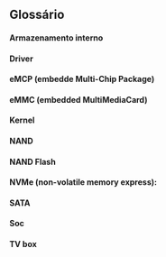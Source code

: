 
## Glossário

#### Armazenamento interno

#### Driver

#### eMCP (embedde Multi-Chip Package)

#### eMMC (embedded MultiMediaCard)

#### Kernel

#### NAND

#### NAND Flash

#### NVMe (non-volatile memory express):

#### SATA

#### Soc

#### TV box


